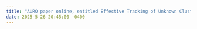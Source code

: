 ```yaml
---
title: "AURO paper online, entitled Effective Tracking of Unknown Clustered Targets Using a Distributed Team of Mobile Robots."
date: 2025-5-26 20:45:00 -0400
---
```

